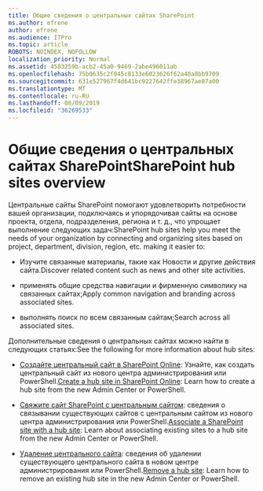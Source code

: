 ```yaml
---
title: Общие сведения о центральных сайтах SharePoint
ms.author: efrene
author: efrene
ms.audience: ITPro
ms.topic: article
ROBOTS: NOINDEX, NOFOLLOW
localization_priority: Normal
ms.assetid: 4583259b-acb2-45a0-9469-2abe496011ab
ms.openlocfilehash: 75b0635c2f045c8133e6023626f62a40a8bb9709
ms.sourcegitcommit: 631e527967f4d641bc9227642ffe38967ae87a00
ms.translationtype: MT
ms.contentlocale: ru-RU
ms.lasthandoff: 08/09/2019
ms.locfileid: "36269533"
---
```

# <a name="sharepoint-hub-sites-overview"></a><span data-ttu-id="10e47-102">Общие сведения о центральных сайтах SharePoint</span><span class="sxs-lookup"><span data-stu-id="10e47-102">SharePoint hub sites overview</span></span>

<span data-ttu-id="10e47-103">Центральные сайты SharePoint помогают удовлетворить потребности вашей организации, подключаясь и упорядочивая сайты на основе проекта, отдела, подразделения, региона и т. д., что упрощает выполнение следующих задач:</span><span class="sxs-lookup"><span data-stu-id="10e47-103">SharePoint hub sites help you meet the needs of your organization by connecting and organizing sites based on project, department, division, region, etc. making it easier to:</span></span>

- <span data-ttu-id="10e47-104">Изучите связанные материалы, такие как Новости и другие действия сайта.</span><span class="sxs-lookup"><span data-stu-id="10e47-104">Discover related content such as news and other site activities.</span></span>

- <span data-ttu-id="10e47-105">применять общие средства навигации и фирменную символику на связанных сайтах;</span><span class="sxs-lookup"><span data-stu-id="10e47-105">Apply common navigation and branding across associated sites.</span></span> 

- <span data-ttu-id="10e47-106">выполнять поиск по всем связанным сайтам;</span><span class="sxs-lookup"><span data-stu-id="10e47-106">Search across all associated sites.</span></span>

<span data-ttu-id="10e47-107">Дополнительные сведения о центральных сайтах можно найти в следующих статьях:</span><span class="sxs-lookup"><span data-stu-id="10e47-107">See the following for more information about hub sites:</span></span>
- <span data-ttu-id="10e47-108">[Создайте центральный сайт в SharePoint Online](https://docs.microsoft.com/sharepoint/create-hub-site): Узнайте, как создать центральный сайт из нового центра администрирования или PowerShell.</span><span class="sxs-lookup"><span data-stu-id="10e47-108">[Create a hub site in SharePoint Online](https://docs.microsoft.com/sharepoint/create-hub-site): Learn how to create a hub site from the new Admin Center or PowerShell.</span></span>

- <span data-ttu-id="10e47-109">[Свяжите сайт SharePoint с центральным сайтом](https://support.office.com/article/associate-a-sharepoint-site-with-a-hub-site-ae0009fd-af04-4d3d-917d-88edb43efc05): сведения о связывании существующих сайтов с центральным сайтом из нового центра администрирования или PowerShell.</span><span class="sxs-lookup"><span data-stu-id="10e47-109">[Associate a SharePoint site with a hub site](https://support.office.com/article/associate-a-sharepoint-site-with-a-hub-site-ae0009fd-af04-4d3d-917d-88edb43efc05): Learn about associating existing sites to a hub site from the new Admin Center or PowerShell.</span></span>

- <span data-ttu-id="10e47-110">[Удаление центрального сайта](https://docs.microsoft.com/sharepoint/remove-hub-site): сведения об удалении существующего центрального сайта в новом центре администрирования или PowerShell.</span><span class="sxs-lookup"><span data-stu-id="10e47-110">[Remove a hub site](https://docs.microsoft.com/sharepoint/remove-hub-site): Learn how to remove an existing hub site in the new Admin Center or PowerShell.</span></span>

